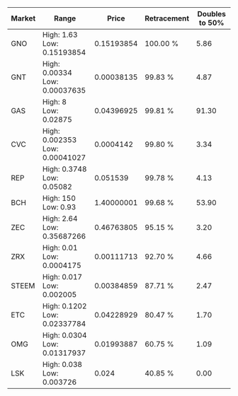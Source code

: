 | Market | Range | Price| Retracement | Doubles to 50% |
| --- | --- | --- | --- | --- |
| GNO | High: 1.63<br />Low: 0.15193854 | 0.15193854 | 100.00 % | 5.86 |
| GNT | High: 0.00334<br />Low: 0.00037635 | 0.00038135 | 99.83 % | 4.87 |
| GAS | High: 8<br />Low: 0.02875 | 0.04396925 | 99.81 % | 91.30 |
| CVC | High: 0.002353<br />Low: 0.00041027 | 0.0004142 | 99.80 % | 3.34 |
| REP | High: 0.3748<br />Low: 0.05082 | 0.051539 | 99.78 % | 4.13 |
| BCH | High: 150<br />Low: 0.93 | 1.40000001 | 99.68 % | 53.90 |
| ZEC | High: 2.64<br />Low: 0.35687266 | 0.46763805 | 95.15 % | 3.20 |
| ZRX | High: 0.01<br />Low: 0.0004175 | 0.00111713 | 92.70 % | 4.66 |
| STEEM | High: 0.017<br />Low: 0.002005 | 0.00384859 | 87.71 % | 2.47 |
| ETC | High: 0.1202<br />Low: 0.02337784 | 0.04228929 | 80.47 % | 1.70 |
| OMG | High: 0.0304<br />Low: 0.01317937 | 0.01993887 | 60.75 % | 1.09 |
| LSK | High: 0.038<br />Low: 0.003726 | 0.024 | 40.85 % | 0.00 |
